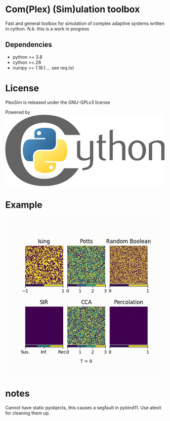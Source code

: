 # Com(Plex) (Sim)ulation toolbox

Fast and general toolbox for simulation of complex adaptive systems written in cython.
_N.b._ this is a work in progress

## Dependencies

- python >= 3.8
- cython >=.28
- numpy >= 1.18.1
... see req.txt

# License
PlexSim is released under the GNU-GPLv3 license

Powered by 
![cython](banner/cython_logo.svg)


# Example
![banner_gif](banner/PlexSim_banner.gif)


# notes
Cannot have static pyobjects, this causes a segfault in pybind11. 
Use atexit for cleaning them up.
